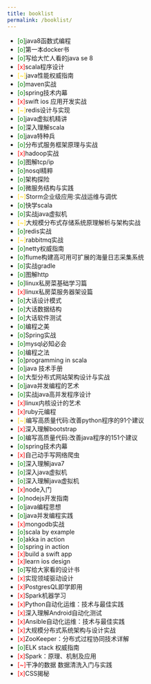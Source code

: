 ```yaml
---
title: booklist
permalink: /booklist/
---
```


- <span style="color: green">[o]</span>java8函数式编程
- <span style="color: green">[o]</span>第一本docker书
- <span style="color: green">[o]</span>写给大忙人看的java se 8
- <span style="color: red">[x]</span>scala程序设计
- <span style="color: gold">[~]</span>java性能权威指南
- <span style="color: green">[o]</span>maven实战
- <span style="color: green">[o]</span>spring技术内幕
- <span style="color: red">[x]</span>swift ios 应用开发实战
- <span style="color: gold">[~]</span>redis设计与实现
- <span style="color: green">[o]</span>java虚拟机精讲
- <span style="color: green">[o]</span>深入理解scala
- <span style="color: green">[o]</span>java特种兵
- <span style="color: green">[o]</span>分布式服务框架原理与实战
- <span style="color: red">[x]</span>hadoop实战
- <span style="color: green">[o]</span>图解tcp/ip
- <span style="color: green">[o]</span>nosql精粹
- <span style="color: green">[o]</span>架构探险
- <span style="color: green">[o]</span>微服务结构与实践
- <span style="color: gold">[~]</span>Storm企业级应用:实战运维与调优
- <span style="color: green">[o]</span>快学scala
- <span style="color: green">[o]</span>实战java虚拟机
- <span style="color: gold">[~]</span>大规模分布式存储系统原理解析与架构实战
- <span style="color: green">[o]</span>redis实战
- <span style="color: gold">[~]</span>rabbitmq实战
- <span style="color: green">[o]</span>netty权威指南
- <span style="color: green">[o]</span>flume构建高可用可扩展的海量日志采集系统
- <span style="color: green">[o]</span>实战gradle
- <span style="color: green">[o]</span>图解http
- <span style="color: green">[o]</span>linux私房菜基础学习篇
- <span style="color: red">[x]</span>linux私房菜服务器架设篇
- <span style="color: green">[o]</span>大话设计模式
- <span style="color: green">[o]</span>大话数据结构
- <span style="color: green">[o]</span>大话软件测试
- <span style="color: green">[o]</span>编程之美
- <span style="color: green">[o]</span>Spring实战
- <span style="color: green">[o]</span>mysql必知必会
- <span style="color: green">[o]</span>编程之法
- <span style="color: green">[o]</span>programming in scala
- <span style="color: green">[o]</span>java 技术手册
- <span style="color: green">[o]</span>大型分布式网站架构设计与实战
- <span style="color: green">[o]</span>java并发编程的艺术
- <span style="color: green">[o]</span>实战java高并发程序设计
- <span style="color: red">[x]</span>linux内核设计的艺术
- <span style="color: red">[x]</span>ruby元编程
- <span style="color: gold">[~]</span>编写高质量代码:改善python程序的91个建议
- <span style="color: red">[x]</span>深入理解bootstrap
- <span style="color: green">[o]</span>编写高质量代码:改善java程序的151个建议
- <span style="color: green">[o]</span>spring技术内幕
- <span style="color: red">[x]</span>自己动手写网络爬虫
- <span style="color: green">[o]</span>深入理解java7
- <span style="color: green">[o]</span>深入java虚拟机
- <span style="color: green">[o]</span>深入理解java虚拟机
- <span style="color: red">[x]</span>node入门
- <span style="color: green">[o]</span>nodejs开发指南
- <span style="color: green">[o]</span>java编程思想
- <span style="color: green">[o]</span>java并发编程实践
- <span style="color: red">[x]</span>mongodb实战
- <span style="color: green">[o]</span>scala by example
- <span style="color: green">[o]</span>akka in action
- <span style="color: green">[o]</span>spring in action
- <span style="color: red">[x]</span>build a swift app
- <span style="color: red">[x]</span>learn ios design
- <span style="color: green">[o]</span>写给大家看的设计书
- <span style="color: red">[x]</span>实现领域驱动设计
- <span style="color: red">[x]</span>PostgresQL即学即用
- <span style="color: red">[x]</span>Spark机器学习
- <span style="color: red">[x]</span>Python自动化运维：技术与最佳实践
- <span style="color: red">[x]</span>深入理解Android自动化测试
- <span style="color: red">[x]</span>Ansible自动化运维：技术与最佳实践
- <span style="color: red">[x]</span>大规模分布式系统架构与设计实战
- <span style="color: red">[x]</span>ZooKeeper：分布式过程协同技术详解
- <span style="color: green">[o]</span>ELK stack 权威指南
- <span style="color: red">[x]</span>Spark：原理、机制及应用 
- <span style="color: red">[~]</span>干净的数据 数据清洗入门与实践 
- <span style="color: red">[x]</span>CSS揭秘 